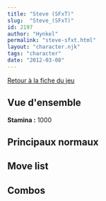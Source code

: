 ```yaml
---
title: "Steve (SFxT)"
slug:  "Steve_(SFxT)"
id: 2197
author: "Hynkel"
permalink: "steve-sfxt.html"
layout: "character.njk"
tags: "character"
date: "2012-03-08"
---
```


[Retour à la fiche du jeu](Street_Fighter_x_Tekken)

## Vue d'ensemble

**Stamina :** 1000

## Principaux normaux

## Move list

## Combos
